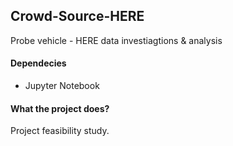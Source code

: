## Crowd-Source-HERE
Probe vehicle - HERE data investiagtions & analysis

#### Dependecies
 - Jupyter Notebook
 
 #### What the project does?
Project feasibility study. 
